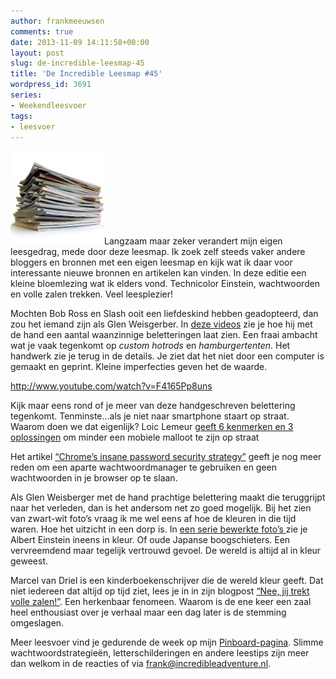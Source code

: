 ```yaml
---
author: frankmeeuwsen
comments: true
date: 2013-11-09 14:11:58+00:00
layout: post
slug: de-incredible-leesmap-45
title: 'De Incredible Leesmap #45'
wordpress_id: 3691
series:
- Weekendleesvoer
tags:
- leesvoer
---
```


![shutterstock_69043618](../images/uploadimages/shutterstock_69043618-150x150.jpg)Langzaam maar zeker verandert mijn eigen leesgedrag, mede door deze leesmap. Ik zoek zelf steeds vaker andere bloggers en bronnen met een eigen leesmap en kijk wat ik daar voor interessante nieuwe bronnen en artikelen kan vinden. In deze editie een kleine bloemlezing wat ik elders vond. Technicolor Einstein, wachtwoorden en volle zalen trekken. Veel leesplezier!

Mochten Bob Ross en Slash ooit een liefdeskind hebben geadopteerd, dan zou het iemand zijn als Glen Weisgerber. In [deze videos](http://laughingsquid.com/amazing-hand-lettering-demos-by-master-pinstriper-glen-weisgerber/) zie je hoe hij met de hand een aantal waanzinnige beletteringen laat zien. Een fraai ambacht wat je vaak tegenkomt op _custom hotrods_ en _hamburgertenten_. Het handwerk zie je terug in de details. Je ziet dat het niet door een computer is gemaakt en geprint. Kleine imperfecties geven het de waarde.

http://www.youtube.com/watch?v=F4165Pp8uns

Kijk maar eens rond of je meer van deze handgeschreven belettering tegenkomt. Tenminste…als je niet naar smartphone staart op straat. Waarom doen we dat eigenlijk? Loic Lemeur [geeft 6 kenmerken en 3 oplossingen](http://www.linkedin.com/today/post/article/20131102175726-32720-why-are-we-checking-our-smartphones-150x-a-day) om minder een mobiele malloot te zijn op straat

Het artikel [“Chrome’s insane password security strategy”](http://blog.elliottkember.com/chromes-insane-password-security-strategy) geeft je nog meer reden om een aparte wachtwoordmanager te gebruiken en geen wachtwoorden in je browser op te slaan.

Als Glen Weisberger met de hand prachtige belettering maakt die teruggrijpt naar het verleden, dan is het andersom net zo goed mogelijk. Bij het zien van zwart-wit foto’s vraag ik me wel eens af hoe de kleuren in die tijd waren. Hoe het uitzicht in een dorp is. In [een serie bewerkte foto’s ](http://twentytwowords.com/2013/11/06/realistically-colorized-historical-photos-make-the-past-seem-incredibly-real-36-pictures/) zie je Albert Einstein ineens in kleur. Of oude Japanse boogschieters. Een vervreemdend maar tegelijk vertrouwd gevoel. De wereld is altijd al in kleur geweest.

Marcel van Driel is een kinderboekenschrijver die de wereld kleur geeft. Dat niet iedereen dat altijd op tijd ziet, lees je in in zijn blogpost [“Nee, jij trekt volle zalen!”](http://www.waanzinnigeplannen.nl/nee-jij-trekt-volle-zalen/). Een herkenbaar fenomeen. Waarom is de ene keer een zaal heel enthousiast over je verhaal maar een dag later is de stemming omgeslagen.

Meer leesvoer vind je gedurende de week op mijn [Pinboard-pagina](https://pinboard.in/u:frankmeeuwsen). Slimme wachtwoordstrategieën, letterschilderingen en andere leestips zijn meer dan welkom in de reacties of via [frank@incredibleadventure.nl](mailto:frank@incredibleadventure.nl).
